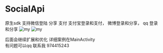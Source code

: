 # SocialApi
原生sdk 
支持微信登陆 分享 支付
支付宝登录和支付，
微博登录和分享，
qq 登录和分享
![my](https://github.com/apiosource/YSocialApi/blob/master/image/Screenshot_20190218-114814_Alipay.jpg "支付宝支付")
![my](https://github.com/apiosource/YSocialApi/blob/master/image/Screenshot_20190218-114825_QQ.jpg "支付宝支付")

后面会继续扩展和优化
详细案例在MainActivity  
有问题可以qq 联系我 974415243
